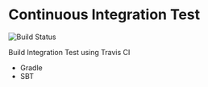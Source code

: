 # Continuous Integration Test
![Build Status](https://api.travis-ci.org/sczyh30/ci-test.svg?branch=master)

Build Integration Test using Travis CI

- Gradle
- SBT
